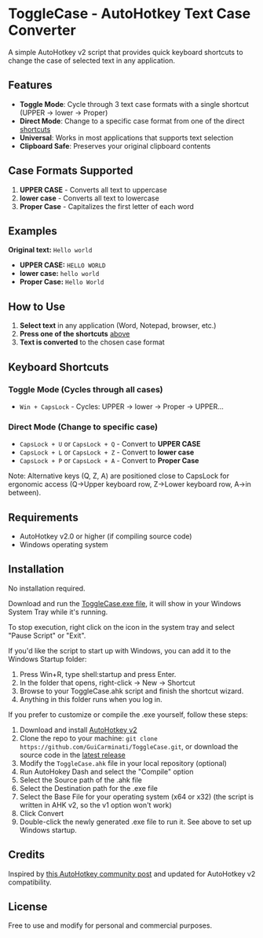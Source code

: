 # ToggleCase - AutoHotkey Text Case Converter

A simple AutoHotkey v2 script that provides quick keyboard shortcuts to change the case of selected text in any application.

## Features

- **Toggle Mode**: Cycle through 3 text case formats with a single shortcut (UPPER -> lower -> Proper)
- **Direct Mode**: Change to a specific case format from one of the direct [shortcuts](#keyboard-shortcuts)
- **Universal**: Works in most applications that supports text selection
- **Clipboard Safe**: Preserves your original clipboard contents

## Case Formats Supported

1. **UPPER CASE** - Converts all text to uppercase
2. **lower case** - Converts all text to lowercase  
3. **Proper Case** - Capitalizes the first letter of each word

## Examples

**Original text:** `Hello world`

- **UPPER CASE:** `HELLO WORLD`
- **lower case:** `hello world`
- **Proper Case:** `Hello World`

## How to Use

1. **Select text** in any application (Word, Notepad, browser, etc.)
2. **Press one of the shortcuts** [above](#keyboard-shortcuts)
3. **Text is converted** to the chosen case format

## Keyboard Shortcuts

### Toggle Mode (Cycles through all cases)

- `Win + CapsLock` - Cycles: UPPER → lower → Proper → UPPER...

### Direct Mode (Change to specific case)

- `CapsLock + U` or `CapsLock + Q` - Convert to **UPPER CASE**
- `CapsLock + L` or `CapsLock + Z` - Convert to **lower case**
- `CapsLock + P` or `CapsLock + A` - Convert to **Proper Case**

Note: Alternative keys (Q, Z, A) are positioned close to CapsLock for ergonomic access (Q->Upper keyboard row, Z->Lower keyboard row, A->in between).

## Requirements

- AutoHotkey v2.0 or higher (if compiling source code)
- Windows operating system

## Installation

No installation required.

Download and run the [ToggleCase.exe file](https://github.com/GuiCarminati/ToggleCase/releases/latest/download/ToggleCase.exe), it will show in your Windows System Tray while it's running.

To stop execution, right click on the icon in the system tray and select "Pause Script" or "Exit".

If you'd like the script to start up with Windows, you can add it to the Windows Startup folder:

1. Press Win+R, type shell:startup and press Enter.
2. In the folder that opens, right-click → New → Shortcut
3. Browse to your ToggleCase.ahk script and finish the shortcut wizard.
4. Anything in this folder runs when you log in.

If you prefer to customize or compile the .exe yourself, follow these steps:

1. Download and install [AutoHotkey v2](https://www.autohotkey.com/download/ahk-v2.exe)
2. Clone the repo to your machine: ```git clone https://github.com/GuiCarminati/ToggleCase.git```, or download the source code in the [latest release](https://github.com/GuiCarminati/ToggleCase/releases/latest)
4. Modify the `ToggleCase.ahk` file in your local repository (optional)
5. Run AutoHokey Dash and select the "Compile" option
6. Select the Source path of the .ahk file
7. Select the Destination path for the .exe file
8. Select the Base File for your operating system (x64 or x32) (the script is written in AHK v2, so the v1 option won't work)
9. Click Convert
10. Double-click the newly generated .exe file to run it. See above to set up Windows startup. 

## Credits

Inspired by [this AutoHotkey community post](https://www.autohotkey.com/boards/viewtopic.php?t=92646) and updated for AutoHotkey v2 compatibility.

## License

Free to use and modify for personal and commercial purposes.